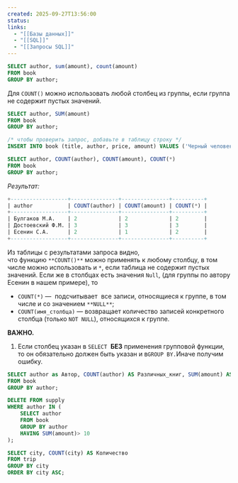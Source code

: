 ```yaml
---
created: 2025-09-27T13:56:00
status:
links:
  - "[[Базы данных]]"
  - "[[SQL]]"
  - "[[Запросы SQL]]"
---
```

```sql
SELECT author, sum(amount), count(amount)
FROM book
GROUP BY author;
```

Для `COUNT()` можно использовать любой столбец из группы, если группа не содержит пустых значений.

```sql
SELECT author, SUM(amount)
FROM book
GROUP BY author;
```

```sql
/* чтобы проверить запрос, добавьте в таблицу строку */
INSERT INTO book (title, author, price, amount) VALUES ('Черный человек','Есенин С.А.', Null, Null);

SELECT author, COUNT(author), COUNT(amount), COUNT(*)
FROM book
GROUP BY author;
```

_Результат:_

```sql
+------------------+---------------+---------------+----------+
| author           | COUNT(author) | COUNT(amount) | COUNT(*) |
+------------------+---------------+---------------+----------+
| Булгаков М.А.    | 2             | 2             | 2        |
| Достоевский Ф.М. | 3             | 3             | 3        |
| Есенин С.А.      | 2             | 1             | 2        |
+------------------+---------------+---------------+----------+
```

Из таблицы с результатами запроса видно, что функцию `**COUNT()**` можно применять к любому столбцу, в том числе можно использовать и `*`, если таблица не содержит пустых значений. Если же в столбцах есть значения `Null`, (для группы по автору Есенин в нашем примере), то

- `COUNT(*)` —  подсчитывает  все записи, относящиеся к группе, в том числе и со значением `**NULL**`;
- `COUNT(имя_столбца)` — возвращает количество записей конкретного столбца (только `NOT NULL`), относящихся к группе.

**ВАЖНО.**
1. Если столбец указан в `SELECT`  **БЕЗ** применения групповой функции, то он обязательно должен быть указан и в`GROUP BY.`Иначе получим ошибку.

```sql
SELECT author as Автор, COUNT(author) AS Различных_книг, SUM(amount) AS Количество_экземпляров
FROM book
GROUP BY author;
```

```sql
DELETE FROM supply
WHERE author IN (
    SELECT author
    FROM book
    GROUP BY author
    HAVING SUM(amount)> 10
);
```

```sql
SELECT city, COUNT(city) AS Количество
FROM trip
GROUP BY city
ORDER BY city ASC;
```

























